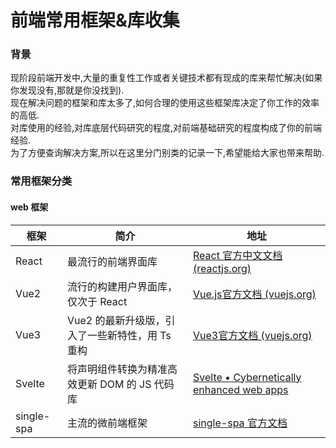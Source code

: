 # 前端常用框架&库收集

### 背景
现阶段前端开发中,大量的重复性工作或者关键技术都有现成的库来帮忙解决(如果你发现没有,那就是你没找到).   
现在解决问题的框架和库太多了,如何合理的使用这些框架库决定了你工作的效率的高低.    
对库使用的经验,对库底层代码研究的程度,对前端基础研究的程度构成了你的前端经验.  
为了方便查询解决方案,所以在这里分门别类的记录一下,希望能给大家也带来帮助.

### 常用框架分类

#### web 框架

| 框架 | 简介 | 地址 |
| --------- | --- | --- |
| React | 最流行的前端界面库 | [React 官方中文文档 (reactjs.org)](https://zh-hans.reactjs.org/) |
| Vue2 | 流行的构建用户界面库，仅次于 React | [Vue.js官方文档 (vuejs.org)](https://cn.vuejs.org/v2/guide/) |
| Vue3 | Vue2 的最新升级版，引入了一些新特性，用 Ts 重构 | [Vue3官方文档 (vuejs.org)](https://v3.cn.vuejs.org/guide/introduction.html) |
| Svelte | 将声明组件转换为精准高效更新 DOM 的 JS 代码库 | [Svelte • Cybernetically enhanced web apps](https://svelte.dev/) |
| single-spa | 主流的微前端框架 | [single-spa 官方文档](https://single-spa.js.org/)|

